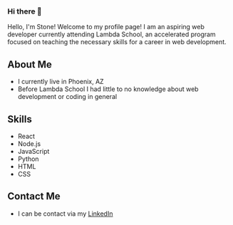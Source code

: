 ### Hi there 👋

Hello, I'm Stone! Welcome to my profile page! I am an aspiring web developer currently attending Lambda School, an accelerated program focused on teaching the necessary skills for a career in web development.

## About Me
* I currently live in Phoenix, AZ
* Before Lambda School I had little to no knowledge about web development or coding in general

## Skills
* React
* Node.js
* JavaScript
* Python
* HTML
* CSS

## Contact Me
- I can be contact via my <a href="https://www.linkedin.com/in/stone-cogswell98/">LinkedIn</a>
